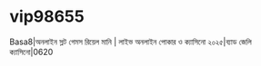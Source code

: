 # vip98655
Basa8|অনলাইন স্লট গেমস রিয়েল মানি | লাইভ অনলাইন পোকার ও ক্যাসিনো ২০২৫|ব্যাড জেলি ক্যাসিনো|0620
